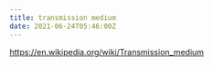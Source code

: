 ```yaml
---
title: transmission medium
date: 2021-06-24T05:46:00Z
---
```


https://en.wikipedia.org/wiki/Transmission_medium
